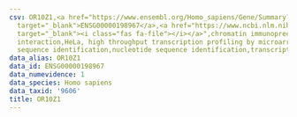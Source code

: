```yaml
---
csv: OR10Z1,<a href="https://www.ensembl.org/Homo_sapiens/Gene/Summary?db=core;g=ENSG00000198967"
  target="_blank">ENSG00000198967</a>,<a href="https://www.ncbi.nlm.nih.gov/pubmed/17216044"
  target="_blank"><i class="fas fa-file"></i></a>",chromatin immunoprecipitation assay,direct
  interaction,HeLa, high throughput transcription profiling by microarray,nucleotide
  sequence identification,nucleotide sequence identification,transcriptional regulation,
data_alias: OR10Z1
data_id: ENSG00000198967
data_numevidence: 1
data_species: Homo sapiens
data_taxid: '9606'
title: OR10Z1
---
```

